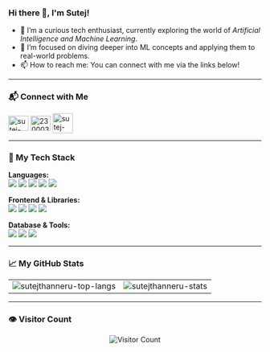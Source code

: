 ### Hi there 👋, I'm Sutej!
- 🔭 I’m a curious tech enthusiast, currently exploring the world of *Artificial Intelligence and Machine Learning*.
- 🌱 I’m focused on diving deeper into ML concepts and applying them to real-world problems.
- 📫 How to reach me: You can connect with me via the links below!

---

### 📬 Connect with Me
<p align="left">
<a href="http://www.linkedin.com/in/sutej-tanneru" target="blank"><img align="center" src="https://raw.githubusercontent.com/rahuldkjain/github-profile-readme-generator/master/src/images/icons/Social/linked-in-alt.svg" alt="sutej-tanneru" height="30" width="40" /></a>
<a href="https://leetcode.com/u/2300031934cseh1/" target="blank"><img align="center" src="https://raw.githubusercontent.com/rahuldkjain/github-profile-readme-generator/master/src/images/icons/Social/leet-code.svg" alt="2300031934cseh1" height="30" width="40" /></a>
<a href="mailto:2300031934cseh1@gmail.com" target="blank"><img align="center" src="https://static.vecteezy.com/system/resources/previews/013/948/544/non_2x/gmail-logo-on-transparent-white-background-free-vector.jpg" alt="sutej-tanneru" height="40" width="40" /></a>
</p>

---

### 🚀 My Tech Stack

<p align="left">
  <strong>Languages:</strong><br>
  <img src="https://img.shields.io/badge/-Python-3776AB?logo=python&logoColor=white&style=for-the-badge">
  <img src="https://img.shields.io/badge/javascript-%23323330.svg?style=for-the-badge&logo=javascript&logoColor=%23F7DF1E">
  <img src="https://img.shields.io/badge/Java-ED8B00?style=for-the-badge&logo=openjdk&logoColor=white">
  <img src="https://img.shields.io/badge/C-A8B9CC?style=for-the-badge&logo=c&logoColor=black">
  <img src="https://img.shields.io/badge/SQL-025E8C?style=for-the-badge&logo=microsoftsqlserver&logoColor=white">
</p>

<p align="left">
  <strong>Frontend & Libraries:</strong><br>
  <img src="https://img.shields.io/badge/React-20232A?style=for-the-badge&logo=react&logoColor=61DAFB">
  <img src="https://img.shields.io/badge/Matplotlib-%23ffffff.svg?style=for-the-badge&logo=Matplotlib&logoColor=black">
  <img src="https://img.shields.io/badge/-NumPy-013243?logo=numpy&logoColor=white&style=for-the-badge">
  <img src="https://img.shields.io/badge/-Pandas-150458?logo=pandas&logoColor=white&style=for-the-badge">
</p>

<p align="left">
  <strong>Database & Tools:</strong><br>
  <img src="https://img.shields.io/badge/-MySQL-4479A1?logo=mysql&logoColor=white&style=for-the-badge">
  <img src="https://img.shields.io/badge/Git-F05032?style=for-the-badge&logo=git&logoColor=white">
  <img src="https://img.shields.io/badge/VSCode-007ACC?style=for-the-badge&logo=visualstudiocode&logoColor=white">
</p>

---

### 📈 My GitHub Stats

<div align="center">
  <table border="0">
    <tr>
      <td>
        <img src="https://github-readme-stats.vercel.app/api/top-langs?username=sutejthanneru&show_icons=true&locale=en&layout=compact" alt="sutejthanneru-top-langs"/>
      </td>
      <td>
        <img src="https://github-readme-stats.vercel.app/api?username=sutejthanneru&show_icons=true&locale=en" alt="sutejthanneru-stats" />
      </td>
    </tr>
  </table>
</div>

---

### 👁 Visitor Count
<div align="center">
  <img src="https://profile-counter.glitch.me/Sutejthanneru/count.svg" alt="Visitor Count" />
</div>
